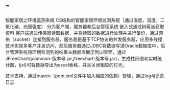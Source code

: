 # -
智能家居之环境监测系统
CS结构的智能家居环境监测系统（通过温度，湿度，二氧化碳，光照强度）
分为客户端，服务器和后台管理系统
 嵌入式通过树莓派获取资料
客户端通过传感器读取数据，并将读取的数据进行处理并进行备份，通过网络（socket）连接到服务器，服务器是基于TCP协议的并发服务器，应用多线程技术实现多客户并发访问，然后服务器通过JDBC将数据写进Oracle数据库中，后台管理系统将环境监测到的结果从数据库展示到UI界面，通过JFreeChart(jcommon-版本号.jar,jfreechart-版本号.jar)，生成柱形图和实时统计图，(jxl)可将数据导出为excel表格，并且关闭相应的灯光，

技术支持，通过maven（pom.xml文件中加入相应的依赖）管理，通过log4j记录日志

